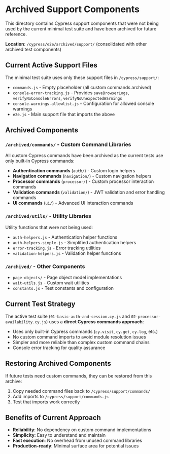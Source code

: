 # Archived Support Components

This directory contains Cypress support components that were not being used by the current minimal test suite and have been archived for future reference.

**Location**: `/cypress/e2e/archived/support/` (consolidated with other archived test components)

## Current Active Support Files

The minimal test suite uses only these support files in `/cypress/support/`:

- `commands.js` - Empty placeholder (all custom commands archived)
- `console-error-tracking.js` - Provides `saveBrowserLogs`, `verifyNoConsoleErrors`, `verifyNoUnexpectedWarnings`
- `console-warnings-allowlist.js` - Configuration for allowed console warnings
- `e2e.js` - Main support file that imports the above

## Archived Components

### `/archived/commands/` - Custom Command Libraries
All custom Cypress commands have been archived as the current tests use only built-in Cypress commands:

- **Authentication commands** (`auth/`) - Custom login helpers
- **Navigation commands** (`navigation/`) - Custom navigation helpers
- **Processor commands** (`processor/`) - Custom processor interaction commands
- **Validation commands** (`validation/`) - JWT validation and error handling commands
- **UI commands** (`ui/`) - Advanced UI interaction commands

### `/archived/utils/` - Utility Libraries
Utility functions that were not being used:

- `auth-helpers.js` - Authentication helper functions
- `auth-helpers-simple.js` - Simplified authentication helpers
- `error-tracking.js` - Error tracking utilities
- `validation-helpers.js` - Validation helper functions

### `/archived/` - Other Components
- `page-objects/` - Page object model implementations
- `wait-utils.js` - Custom wait utilities
- `constants.js` - Test constants and configuration

## Current Test Strategy

The active test suite (`01-basic-auth-and-session.cy.js` and `02-processor-availability.cy.js`) uses a **direct Cypress commands approach**:

- Uses only built-in Cypress commands (`cy.visit`, `cy.get`, `cy.log`, etc.)
- No custom command imports to avoid module resolution issues
- Simpler and more reliable than complex custom command chains
- Console error tracking for quality assurance

## Restoring Archived Components

If future tests need custom commands, they can be restored from this archive:

1. Copy needed command files back to `/cypress/support/commands/`
2. Add imports to `/cypress/support/commands.js`
3. Test that imports work correctly

## Benefits of Current Approach

- **Reliability**: No dependency on custom command implementations
- **Simplicity**: Easy to understand and maintain
- **Fast execution**: No overhead from unused command libraries
- **Production-ready**: Minimal surface area for potential issues
